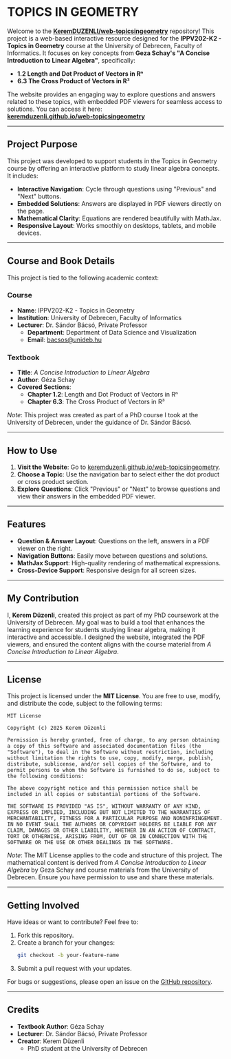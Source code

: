 # TOPICS IN GEOMETRY

Welcome to the [**KeremDUZENLI/web-topicsingeometry**](https://github.com/KeremDUZENLI/web-topicsingeometry) repository! This project is a web-based interactive resource designed for the **IPPV202-K2 - Topics in Geometry** course at the University of Debrecen, Faculty of Informatics. It focuses on key concepts from **Geza Schay's "A Concise Introduction to Linear Algebra"**, specifically:

- **1.2 Length and Dot Product of Vectors in Rⁿ**
- **6.3 The Cross Product of Vectors in R³**

The website provides an engaging way to explore questions and answers related to these topics, with embedded PDF viewers for seamless access to solutions. You can access it here:  
[**keremduzenli.github.io/web-topicsingeometry**](https://keremduzenli.github.io/web-topicsingeometry)

---

## Project Purpose

This project was developed to support students in the Topics in Geometry course by offering an interactive platform to study linear algebra concepts. It includes:

- **Interactive Navigation**: Cycle through questions using "Previous" and "Next" buttons.
- **Embedded Solutions**: Answers are displayed in PDF viewers directly on the page.
- **Mathematical Clarity**: Equations are rendered beautifully with MathJax.
- **Responsive Layout**: Works smoothly on desktops, tablets, and mobile devices.

---

## Course and Book Details

This project is tied to the following academic context:

### Course

- **Name**: IPPV202-K2 - Topics in Geometry
- **Institution**: University of Debrecen, Faculty of Informatics
- **Lecturer**: Dr. Sándor Bácsó, Private Professor
  - **Department**: Department of Data Science and Visualization
  - **Email**: [bacsos@unideb.hu](mailto:bacsos@unideb.hu)

### Textbook

- **Title**: _A Concise Introduction to Linear Algebra_
- **Author**: Géza Schay
- **Covered Sections**:
  - **Chapter 1.2**: Length and Dot Product of Vectors in Rⁿ
  - **Chapter 6.3**: The Cross Product of Vectors in R³

_Note_: This project was created as part of a PhD course I took at the University of Debrecen, under the guidance of Dr. Sándor Bácsó.

---

## How to Use

1. **Visit the Website**: Go to [keremduzenli.github.io/web-topicsingeometry](https://keremduzenli.github.io/web-topicsingeometry).
2. **Choose a Topic**: Use the navigation bar to select either the dot product or cross product section.
3. **Explore Questions**: Click "Previous" or "Next" to browse questions and view their answers in the embedded PDF viewer.

---

## Features

- **Question & Answer Layout**: Questions on the left, answers in a PDF viewer on the right.
- **Navigation Buttons**: Easily move between questions and solutions.
- **MathJax Support**: High-quality rendering of mathematical expressions.
- **Cross-Device Support**: Responsive design for all screen sizes.

---

## My Contribution

I, **Kerem Düzenli**, created this project as part of my PhD coursework at the University of Debrecen. My goal was to build a tool that enhances the learning experience for students studying linear algebra, making it interactive and accessible. I designed the website, integrated the PDF viewers, and ensured the content aligns with the course material from _A Concise Introduction to Linear Algebra_.

---

## License

This project is licensed under the **MIT License**. You are free to use, modify, and distribute the code, subject to the following terms:

```
MIT License

Copyright (c) 2025 Kerem Düzenli

Permission is hereby granted, free of charge, to any person obtaining a copy of this software and associated documentation files (the "Software"), to deal in the Software without restriction, including without limitation the rights to use, copy, modify, merge, publish, distribute, sublicense, and/or sell copies of the Software, and to permit persons to whom the Software is furnished to do so, subject to the following conditions:

The above copyright notice and this permission notice shall be included in all copies or substantial portions of the Software.

THE SOFTWARE IS PROVIDED "AS IS", WITHOUT WARRANTY OF ANY KIND, EXPRESS OR IMPLIED, INCLUDING BUT NOT LIMITED TO THE WARRANTIES OF MERCHANTABILITY, FITNESS FOR A PARTICULAR PURPOSE AND NONINFRINGEMENT. IN NO EVENT SHALL THE AUTHORS OR COPYRIGHT HOLDERS BE LIABLE FOR ANY CLAIM, DAMAGES OR OTHER LIABILITY, WHETHER IN AN ACTION OF CONTRACT, TORT OR OTHERWISE, ARISING FROM, OUT OF OR IN CONNECTION WITH THE SOFTWARE OR THE USE OR OTHER DEALINGS IN THE SOFTWARE.
```

_Note_: The MIT License applies to the code and structure of this project. The mathematical content is derived from _A Concise Introduction to Linear Algebra_ by Geza Schay and course materials from the University of Debrecen. Ensure you have permission to use and share these materials.

---

## Getting Involved

Have ideas or want to contribute? Feel free to:

1. Fork this repository.
2. Create a branch for your changes:
   ```bash
   git checkout -b your-feature-name
   ```
3. Submit a pull request with your updates.

For bugs or suggestions, please open an issue on the [GitHub repository](https://github.com/keremduzenli/web-topicsingeometry/issues).

---

## Credits

- **Textbook Author**: Géza Schay
- **Lecturer**: Dr. Sándor Bácsó, Private Professor
- **Creator**: Kerem Düzenli
  - PhD student at the University of Debrecen
